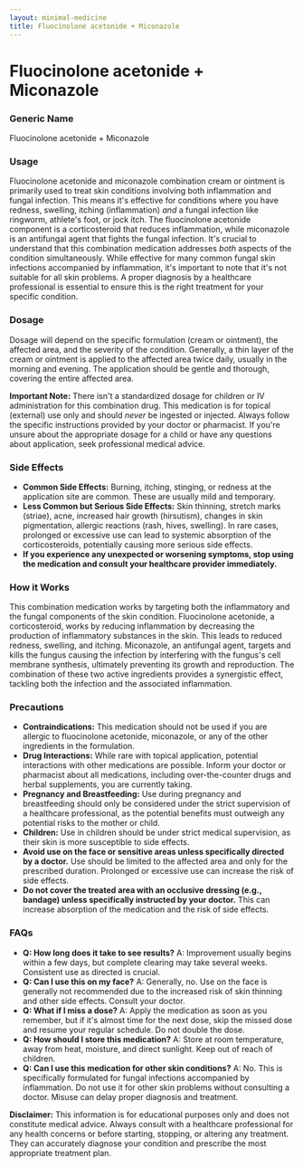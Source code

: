 ```yaml
---
layout: minimal-medicine
title: Fluocinolone acetonide + Miconazole
---
```


# Fluocinolone acetonide + Miconazole
### Generic Name
Fluocinolone acetonide + Miconazole

### Usage

Fluocinolone acetonide and miconazole combination cream or ointment is primarily used to treat skin conditions involving both inflammation and fungal infection.  This means it's effective for conditions where you have redness, swelling, itching (inflammation) *and* a fungal infection like ringworm, athlete's foot, or jock itch.  The fluocinolone acetonide component is a corticosteroid that reduces inflammation, while miconazole is an antifungal agent that fights the fungal infection.  It's crucial to understand that this combination medication addresses *both* aspects of the condition simultaneously.  While effective for many common fungal skin infections accompanied by inflammation, it's important to note that it's not suitable for all skin problems.  A proper diagnosis by a healthcare professional is essential to ensure this is the right treatment for your specific condition.

### Dosage

Dosage will depend on the specific formulation (cream or ointment), the affected area, and the severity of the condition.  Generally, a thin layer of the cream or ointment is applied to the affected area twice daily, usually in the morning and evening.  The application should be gentle and thorough, covering the entire affected area.  

**Important Note:** There isn't a standardized dosage for children or IV administration for this combination drug.  This medication is for topical (external) use only and should *never* be ingested or injected.  Always follow the specific instructions provided by your doctor or pharmacist.  If you're unsure about the appropriate dosage for a child or have any questions about application, seek professional medical advice.

### Side Effects

* **Common Side Effects:**  Burning, itching, stinging, or redness at the application site are common. These are usually mild and temporary.
* **Less Common but Serious Side Effects:**  Skin thinning, stretch marks (striae), acne, increased hair growth (hirsutism), changes in skin pigmentation, allergic reactions (rash, hives, swelling).  In rare cases, prolonged or excessive use can lead to systemic absorption of the corticosteroids, potentially causing more serious side effects.
* **If you experience any unexpected or worsening symptoms, stop using the medication and consult your healthcare provider immediately.**

### How it Works

This combination medication works by targeting both the inflammatory and the fungal components of the skin condition.  Fluocinolone acetonide, a corticosteroid, works by reducing inflammation by decreasing the production of inflammatory substances in the skin. This leads to reduced redness, swelling, and itching.  Miconazole, an antifungal agent, targets and kills the fungus causing the infection by interfering with the fungus's cell membrane synthesis, ultimately preventing its growth and reproduction.  The combination of these two active ingredients provides a synergistic effect, tackling both the infection and the associated inflammation.

### Precautions

* **Contraindications:** This medication should not be used if you are allergic to fluocinolone acetonide, miconazole, or any of the other ingredients in the formulation.
* **Drug Interactions:**  While rare with topical application, potential interactions with other medications are possible. Inform your doctor or pharmacist about all medications, including over-the-counter drugs and herbal supplements, you are currently taking.
* **Pregnancy and Breastfeeding:** Use during pregnancy and breastfeeding should only be considered under the strict supervision of a healthcare professional, as the potential benefits must outweigh any potential risks to the mother or child.
* **Children:**  Use in children should be under strict medical supervision, as their skin is more susceptible to side effects.
* **Avoid use on the face or sensitive areas unless specifically directed by a doctor.**  Use should be limited to the affected area and only for the prescribed duration.  Prolonged or excessive use can increase the risk of side effects.
* **Do not cover the treated area with an occlusive dressing (e.g., bandage) unless specifically instructed by your doctor.** This can increase absorption of the medication and the risk of side effects.

### FAQs

* **Q: How long does it take to see results?** A: Improvement usually begins within a few days, but complete clearing may take several weeks.  Consistent use as directed is crucial.
* **Q: Can I use this on my face?** A:  Generally, no.  Use on the face is generally not recommended due to the increased risk of skin thinning and other side effects.  Consult your doctor.
* **Q: What if I miss a dose?** A: Apply the medication as soon as you remember, but if it's almost time for the next dose, skip the missed dose and resume your regular schedule.  Do not double the dose.
* **Q: How should I store this medication?** A: Store at room temperature, away from heat, moisture, and direct sunlight. Keep out of reach of children.
* **Q: Can I use this medication for other skin conditions?** A: No. This is specifically formulated for fungal infections accompanied by inflammation.  Do not use it for other skin problems without consulting a doctor.  Misuse can delay proper diagnosis and treatment.


**Disclaimer:** This information is for educational purposes only and does not constitute medical advice.  Always consult with a healthcare professional for any health concerns or before starting, stopping, or altering any treatment.  They can accurately diagnose your condition and prescribe the most appropriate treatment plan.
